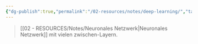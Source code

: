 ```yaml
---
{"dg-publish":true,"permalink":"/02-resources/notes/deep-learning/","tags":["GFN/prüfungsrelevant/AP1/vorbereitung","informatik/AI"],"noteIcon":"","updated":"2025-09-10T16:27:55.376+02:00"}
---
```


>[[02 - RESOURCES/Notes/Neuronales Netzwerk\|Neuronales Netzwerk]] mit vielen zwischen-Layern.